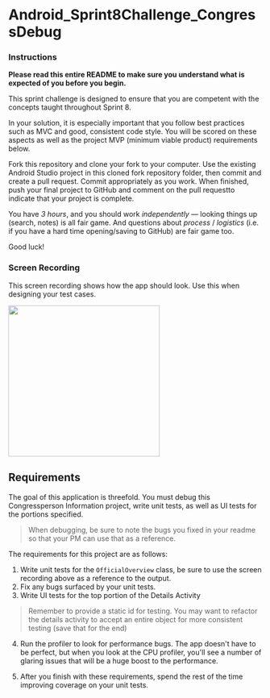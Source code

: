 # Android_Sprint8Challenge_CongressDebug

### Instructions

**Please read this entire README to make sure you understand what is expected of you before you begin.**

This sprint challenge is designed to ensure that you are competent with the concepts taught throughout Sprint 8.

In your solution, it is especially important that you follow best practices such as MVC and good, consistent code style. You will be scored on these aspects as well as the project MVP (minimum viable product) requirements below.

Fork this repository and clone your fork to your computer. Use the existing Android Studio project in this cloned fork repository folder, then commit and create a pull request. Commit appropriately as you work. When finished, push your final project to GitHub and comment on the pull requestto indicate that your project is complete.

You have *3 hours*, and you should work *independently* — looking things up (search, notes) is all fair game. And questions about *process* / *logistics* (i.e. if you have a hard time opening/saving to GitHub) are fair game too.

Good luck!

### Screen Recording

This screen recording shows how the app should look. Use this when designing your test cases. 

<img src="congress_debug_recording.gif" width="300">

## Requirements

The goal of this application is threefold. You must debug this Congressperson Information project, write unit tests, as well as UI tests for the portions specified.
> When debugging, be sure to note the bugs you fixed in your readme so that your PM can use that as a reference.

The requirements for this project are as follows:

1. Write unit tests for the `OfficialOverview` class, be sure to use the screen recording above as a reference to the output.
2. Fix any bugs surfaced by your unit tests.
3. Write UI tests for the top portion of the Details Activity
> Remember to provide a static id for testing. You may want to refactor the details activity to accept an entire object for more consistent testing (save that for the end)

4. Run the profiler to look for performance bugs. The app doesn't have to be perfect, but when you look at the CPU profiler, you'll see a number of glaring issues that will be a huge boost to the performance.

5. After you finish with these requirements, spend the rest of the time improving coverage on your unit tests.
